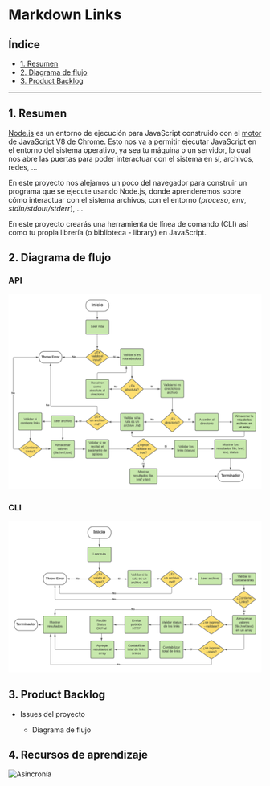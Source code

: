 # Markdown Links

## Índice

* [1. Resumen](#1-resumen)
* [2. Diagrama de flujo](#2-diagrama-de-flujo)
* [3. Product Backlog](#3-product-backlog) 

***

## 1. Resumen

[Node.js](https://nodejs.org/es/) es un entorno de ejecución para JavaScript
construido con el [motor de JavaScript V8 de Chrome](https://developers.google.com/v8/).
Esto nos va a permitir ejecutar JavaScript en el entorno del sistema operativo,
ya sea tu máquina o un servidor, lo cual nos abre las puertas para poder
interactuar con el sistema en sí, archivos, redes, ...

En este proyecto nos alejamos un poco del navegador para construir un programa
que se ejecute usando Node.js, donde aprenderemos sobre cómo interactuar con el
sistema archivos, con el entorno (_proceso_, _env_, _stdin/stdout/stderr_), ...

En este proyecto crearás una herramienta de línea de comando (CLI) así como tu
propia librería (o biblioteca - library) en JavaScript.
 
## 2. Diagrama de flujo

### API
  ![DiagramaAPI](img/Diagrama1.png)
### CLI
  ![DiagramaCLI](img/Diagrama2.png)


## 3. Product Backlog

* Issues del proyecto

  *  Diagrama de flujo

## 4. Recursos de aprendizaje

![Asincronía](https://www.youtube.com/playlist?list=PLImOJ2OqvvkCuDi6E33HXMP23BvYYBHcm)
